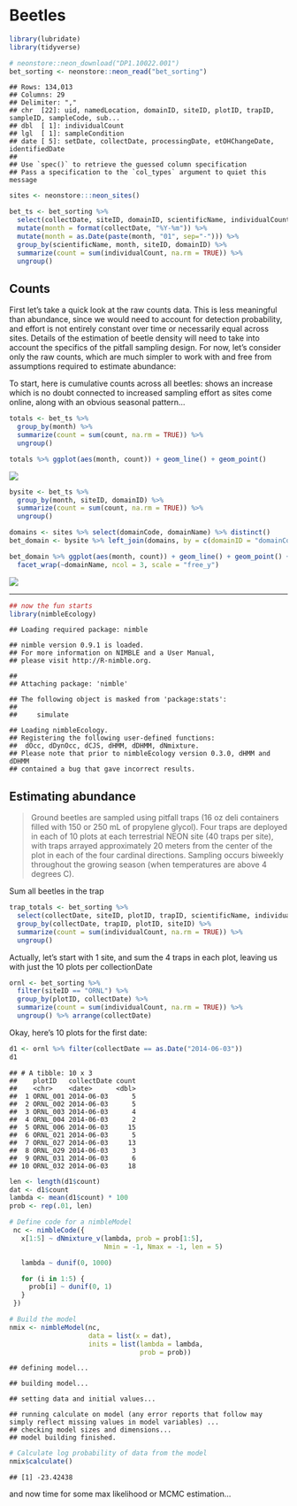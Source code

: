 Beetles
================

``` r
library(lubridate)
library(tidyverse)
```

``` r
# neonstore::neon_download("DP1.10022.001")
bet_sorting <- neonstore::neon_read("bet_sorting")
```

    ## Rows: 134,013
    ## Columns: 29
    ## Delimiter: ","
    ## chr  [22]: uid, namedLocation, domainID, siteID, plotID, trapID, sampleID, sampleCode, sub...
    ## dbl  [ 1]: individualCount
    ## lgl  [ 1]: sampleCondition
    ## date [ 5]: setDate, collectDate, processingDate, etOHChangeDate, identifiedDate
    ## 
    ## Use `spec()` to retrieve the guessed column specification
    ## Pass a specification to the `col_types` argument to quiet this message

``` r
sites <- neonstore:::neon_sites() 
```

``` r
bet_ts <- bet_sorting %>% 
  select(collectDate, siteID, domainID, scientificName, individualCount) %>%
  mutate(month = format(collectDate, "%Y-%m")) %>% 
  mutate(month = as.Date(paste(month, "01", sep="-"))) %>%
  group_by(scientificName, month, siteID, domainID) %>%
  summarize(count = sum(individualCount, na.rm = TRUE)) %>%
  ungroup()
```

## Counts

First let’s take a quick look at the raw counts data. This is less
meaningful than abundance, since we would need to account for detection
probability, and effort is not entirely constant over time or
necessarily equal across sites. Details of the estimation of beetle
density will need to take into account the specifics of the pitfall
sampling design. For now, let’s consider only the raw counts, which are
much simpler to work with and free from assumptions required to estimate
abundance:

To start, here is cumulative counts across all beetles: shows an
increase which is no doubt connected to increased sampling effort as
sites come online, along with an obvious seasonal pattern…

``` r
totals <- bet_ts %>% 
  group_by(month) %>%
  summarize(count = sum(count, na.rm = TRUE)) %>%
  ungroup()

totals %>% ggplot(aes(month, count)) + geom_line() + geom_point()
```

![](beetles_files/figure-gfm/unnamed-chunk-3-1.png)<!-- -->

``` r
bysite <- bet_ts %>% 
  group_by(month, siteID, domainID) %>%
  summarize(count = sum(count, na.rm = TRUE)) %>%
  ungroup()

domains <- sites %>% select(domainCode, domainName) %>% distinct()
bet_domain <- bysite %>% left_join(domains, by = c(domainID = "domainCode"))
```

``` r
bet_domain %>% ggplot(aes(month, count)) + geom_line() + geom_point() + 
  facet_wrap(~domainName, ncol = 3, scale = "free_y")
```

![](beetles_files/figure-gfm/unnamed-chunk-5-1.png)<!-- -->

-----

``` r
## now the fun starts
library(nimbleEcology)
```

    ## Loading required package: nimble

    ## nimble version 0.9.1 is loaded.
    ## For more information on NIMBLE and a User Manual,
    ## please visit http://R-nimble.org.

    ## 
    ## Attaching package: 'nimble'

    ## The following object is masked from 'package:stats':
    ## 
    ##     simulate

    ## Loading nimbleEcology. 
    ## Registering the following user-defined functions:
    ##  dOcc, dDynOcc, dCJS, dHMM, dDHMM, dNmixture.
    ## Please note that prior to nimbleEcology version 0.3.0, dHMM and dDHMM
    ## contained a bug that gave incorrect results.

## Estimating abundance

> Ground beetles are sampled using pitfall traps (16 oz deli containers
> filled with 150 or 250 mL of propylene glycol). Four traps are
> deployed in each of 10 plots at each terrestrial NEON site (40 traps
> per site), with traps arrayed approximately 20 meters from the center
> of the plot in each of the four cardinal directions. Sampling occurs
> biweekly throughout the growing season (when temperatures are above 4
> degrees C).

Sum all beetles in the trap

``` r
trap_totals <- bet_sorting %>% 
  select(collectDate, siteID, plotID, trapID, scientificName, individualCount) %>%
  group_by(collectDate, trapID, plotID, siteID) %>%
  summarize(count = sum(individualCount, na.rm = TRUE)) %>%
  ungroup()
```

Actually, let’s start with 1 site, and sum the 4 traps in each plot,
leaving us with just the 10 plots per collectionDate

``` r
ornl <- bet_sorting %>% 
  filter(siteID == "ORNL") %>%
  group_by(plotID, collectDate) %>%
  summarize(count = sum(individualCount, na.rm = TRUE)) %>%
  ungroup() %>% arrange(collectDate)
```

Okay, here’s 10 plots for the first date:

``` r
d1 <- ornl %>% filter(collectDate == as.Date("2014-06-03"))
d1
```

    ## # A tibble: 10 x 3
    ##    plotID   collectDate count
    ##    <chr>    <date>      <dbl>
    ##  1 ORNL_001 2014-06-03      5
    ##  2 ORNL_002 2014-06-03      5
    ##  3 ORNL_003 2014-06-03      4
    ##  4 ORNL_004 2014-06-03      2
    ##  5 ORNL_006 2014-06-03     15
    ##  6 ORNL_021 2014-06-03      5
    ##  7 ORNL_027 2014-06-03     13
    ##  8 ORNL_029 2014-06-03      3
    ##  9 ORNL_031 2014-06-03      6
    ## 10 ORNL_032 2014-06-03     18

``` r
len <- length(d1$count)
dat <- d1$count
lambda <- mean(d1$count) * 100
prob <- rep(.01, len)
```

``` r
# Define code for a nimbleModel
 nc <- nimbleCode({
   x[1:5] ~ dNmixture_v(lambda, prob = prob[1:5],
                        Nmin = -1, Nmax = -1, len = 5)

   lambda ~ dunif(0, 1000)

   for (i in 1:5) {
     prob[i] ~ dunif(0, 1)
   }
 })

# Build the model
nmix <- nimbleModel(nc,
                    data = list(x = dat),
                    inits = list(lambda = lambda,
                                 prob = prob))
```

    ## defining model...

    ## building model...

    ## setting data and initial values...

    ## running calculate on model (any error reports that follow may simply reflect missing values in model variables) ... 
    ## checking model sizes and dimensions...
    ## model building finished.

``` r
# Calculate log probability of data from the model
nmix$calculate()
```

    ## [1] -23.42438

and now time for some max likelihood or MCMC estimation…
